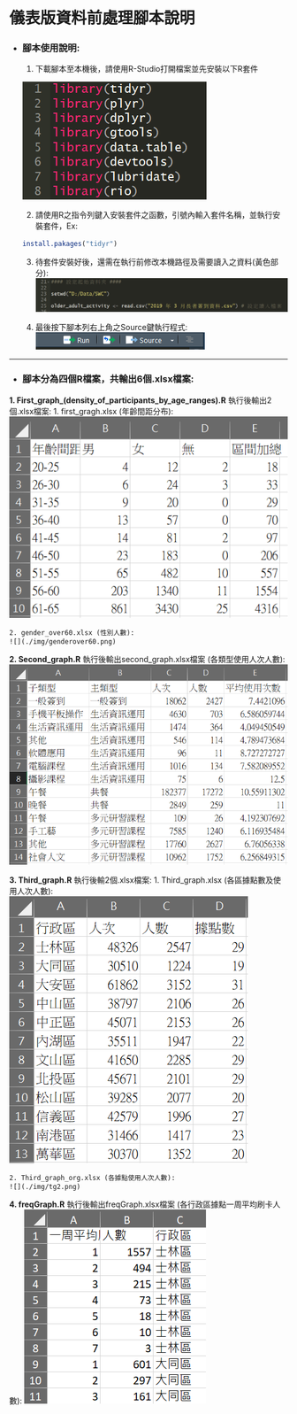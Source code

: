 # 儀表版資料前處理腳本說明

- ### 腳本使用說明:
	1. 下載腳本至本機後，請使用R-Studio打開檔案並先安裝以下R套件
	
	![](./img/packages_install.png)
	
	2. 請使用R之指令列鍵入安裝套件之函數，引號內輸入套件名稱，並執行安裝套件，Ex:
	
	```R
	install.pakages("tidyr")
	```
	
	3. 待套件安裝好後，還需在執行前修改本機路徑及需要讀入之資料(黃色部分):
	![](./img/setwd.png)
	
	4. 最後按下腳本列右上角之Source鍵執行程式:
	![](./img/run.png)

------

- ### 腳本分為四個R檔案，共輸出6個.xlsx檔案:

**1. First_graph_(density_of_participants_by_age_ranges).R**
	執行後輸出2個.xlsx檔案: 
	1. first_gragh.xlsx (年齡間距分布):
	![](./img/fg.png)

 	2. gender_over60.xlsx (性別人數):
	![](./img/genderover60.png)

**2. Second_graph.R**
	執行後輸出second_graph.xlsx檔案 (各類型使用人次人數): 
	![](./img/sg.png)
	
**3. Third_graph.R**
	執行後輸2個.xlsx檔案: 
	1. Third_graph.xlsx (各區據點數及使用人次人數):
	![](./img/tg.png)

 	2. Third_graph_org.xlsx (各據點使用人次人數):	
	![](./img/tg2.png)

**4. freqGraph.R**
	執行後輸出freqGraph.xlsx檔案 (各行政區據點一周平均刷卡人數): 
	![](./img/freq.png)
